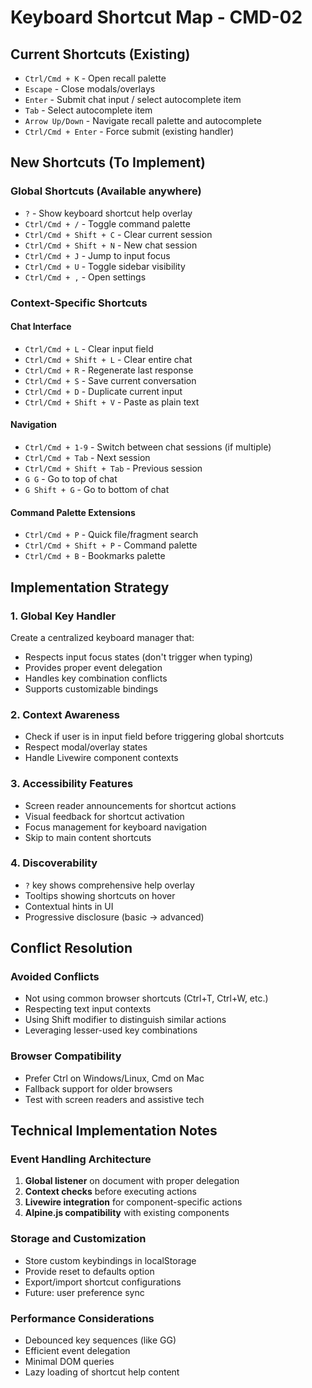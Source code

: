 # Keyboard Shortcut Map - CMD-02

## Current Shortcuts (Existing)
- `Ctrl/Cmd + K` - Open recall palette
- `Escape` - Close modals/overlays
- `Enter` - Submit chat input / select autocomplete item
- `Tab` - Select autocomplete item
- `Arrow Up/Down` - Navigate recall palette and autocomplete
- `Ctrl/Cmd + Enter` - Force submit (existing handler)

## New Shortcuts (To Implement)

### Global Shortcuts (Available anywhere)
- `?` - Show keyboard shortcut help overlay
- `Ctrl/Cmd + /` - Toggle command palette
- `Ctrl/Cmd + Shift + C` - Clear current session
- `Ctrl/Cmd + Shift + N` - New chat session
- `Ctrl/Cmd + J` - Jump to input focus
- `Ctrl/Cmd + U` - Toggle sidebar visibility
- `Ctrl/Cmd + ,` - Open settings

### Context-Specific Shortcuts

#### Chat Interface
- `Ctrl/Cmd + L` - Clear input field
- `Ctrl/Cmd + Shift + L` - Clear entire chat
- `Ctrl/Cmd + R` - Regenerate last response
- `Ctrl/Cmd + S` - Save current conversation
- `Ctrl/Cmd + D` - Duplicate current input
- `Ctrl/Cmd + Shift + V` - Paste as plain text

#### Navigation
- `Ctrl/Cmd + 1-9` - Switch between chat sessions (if multiple)
- `Ctrl/Cmd + Tab` - Next session
- `Ctrl/Cmd + Shift + Tab` - Previous session
- `G G` - Go to top of chat
- `G Shift + G` - Go to bottom of chat

#### Command Palette Extensions
- `Ctrl/Cmd + P` - Quick file/fragment search
- `Ctrl/Cmd + Shift + P` - Command palette
- `Ctrl/Cmd + B` - Bookmarks palette

## Implementation Strategy

### 1. Global Key Handler
Create a centralized keyboard manager that:
- Respects input focus states (don't trigger when typing)
- Provides proper event delegation
- Handles key combination conflicts
- Supports customizable bindings

### 2. Context Awareness
- Check if user is in input field before triggering global shortcuts
- Respect modal/overlay states
- Handle Livewire component contexts

### 3. Accessibility Features
- Screen reader announcements for shortcut actions
- Visual feedback for shortcut activation
- Focus management for keyboard navigation
- Skip to main content shortcuts

### 4. Discoverability
- `?` key shows comprehensive help overlay
- Tooltips showing shortcuts on hover
- Contextual hints in UI
- Progressive disclosure (basic → advanced)

## Conflict Resolution

### Avoided Conflicts
- Not using common browser shortcuts (Ctrl+T, Ctrl+W, etc.)
- Respecting text input contexts
- Using Shift modifier to distinguish similar actions
- Leveraging lesser-used key combinations

### Browser Compatibility
- Prefer Ctrl on Windows/Linux, Cmd on Mac
- Fallback support for older browsers
- Test with screen readers and assistive tech

## Technical Implementation Notes

### Event Handling Architecture
1. **Global listener** on document with proper delegation
2. **Context checks** before executing actions
3. **Livewire integration** for component-specific actions
4. **Alpine.js compatibility** with existing components

### Storage and Customization
- Store custom keybindings in localStorage
- Provide reset to defaults option
- Export/import shortcut configurations
- Future: user preference sync

### Performance Considerations
- Debounced key sequences (like GG)
- Efficient event delegation
- Minimal DOM queries
- Lazy loading of shortcut help content